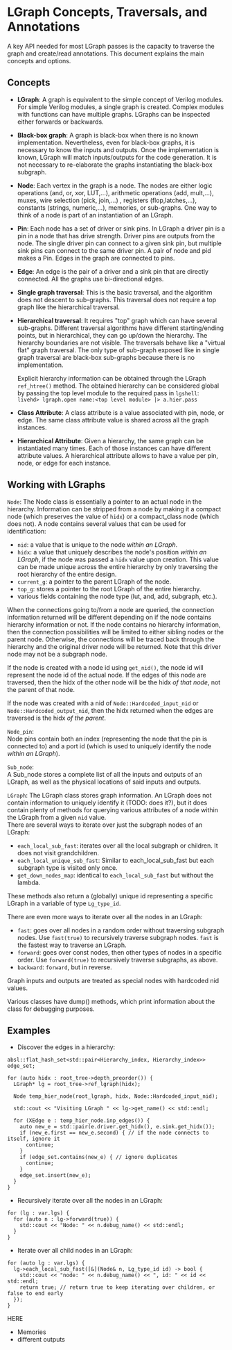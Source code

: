 
# LGraph Concepts, Traversals, and Annotations

A key API needed for most LGraph passes is the capacity to traverse the graph
and create/read annotations. This document explains the main concepts and
options.

## Concepts

* **LGraph**: A graph is equivalent to the simple concept of Verilog modules.
  For simple Verilog modules, a single graph is created. Complex modules with
  functions can have multiple graphs.  LGraphs can be inspected either forwards
  or backwards.

* **Black-box graph**: A graph is black-box when there is no known
  implementation. Nevertheless, even for black-box graphs, it is necessary to
  know the inputs and outputs. Once the implementation is known, LGraph will
  match inputs/outputs for the code generation. It is not necessary to
  re-elaborate the graphs instantiating the black-box subgraph.

* **Node**: Each vertex in the graph is a node. The nodes are either logic
  operations (and, or, xor, LUT,...), arithmetic operations (add, mult,...),
  muxes, wire selection (pick, join,...) , registers (flop,latches,...),
  constants (strings, numeric,...), memories, or sub-graphs.  One way to think of a node is
  part of an instantiation of an LGraph.

* **Pin**: Each node has a set of driver or sink pins. In LGraph a driver pin
  is a pin in a node that has drive strength. Driver pins are outputs from the
  node. The single driver pin can connect to a given sink pin, but multiple sink
  pins can connect to the same driver pin.  A pair of node and pid makes a Pin.
  Edges in the graph are connected to pins.

* **Edge**: An edge is the pair of a driver and a sink pin that are directly connected.
  All the graphs use bi-directional edges.

* **Single graph traversal**: This is the basic traversal, and the algorithm does
  not descent to sub-graphs. This traversal does not require a top graph like
  the hierarchical traversal.

* **Hierarchical traversal**: It requires "top" graph which can have several
  sub-graphs.  Different traversal algorithms have different starting/ending
  points, but in hierarchical, they can go up/down the hierarchy. The hierarchy
  boundaries are not visible. The traversals behave like a "virtual flat" graph
  traversal. The only type of sub-graph exposed like in single graph traversal
  are black-box sub-graphs because there is no implementation.

  Explicit hierarchy information can be obtained through the LGraph `ref_htree()` method.  The obtained hierarchy can be considered global by passing the top level module to the required pass in `lgshell`:  
  `livehd> lgraph.open name:<top level module> |> a.hier.pass`

* **Class Attribute**: A class attribute is a value associated with pin, node,
  or edge. The same class attribute value is shared across all the graph
  instances.

* **Hierarchical Attribute**: Given a hierarchy, the same graph can be
  instantiated many times. Each of those instances can have different attribute
  values. A hierarchical attribute allows to have a value per pin, node, or edge
  for each instance.

## Working with LGraphs

`Node`:
  The Node class is essentially a pointer to an actual node in the hierarchy.  Information can be stripped from a node by making it a compact node (which preserves the value of `hidx`) or a compact_class node (which does not).
  A node contains several values that can be used for identification:
   - `nid`: a value that is unique to the node *within an LGraph*.
   - `hidx`: a value that uniquely describes the node's position *within an LGraph*, if the node was passed a `hidx` value upon creation.  This value can be made unique across the entire hierarchy by only traversing the root hierarchy of the entire design.
   - `current_g`: a pointer to the parent LGraph of the node.
   - `top_g`: stores a pointer to the root LGraph of the entire hierarchy.
   - various fields containing the node type (lut, and, add, subgraph, etc.).  

  When the connections going to/from a node are queried, the connection information returned will be different depending on if the node contains hierarchy information or not.  If the node contains no hierarchy information, then the connection possibilities will be limited to either sibling nodes or the parent node.  Otherwise, the connections will be traced back through the hierarchy and the original driver node will be returned.  Note that this driver node may not be a subgraph node.  
  
  If the node is created with a node id using `get_nid()`, the node id will represent the node id of the actual node.  If the edges of this node are traversed, then the hidx of the other node will be the hidx *of that node*, not the parent of that node.  
  
  If the node was created with a nid of `Node::Hardcoded_input_nid` or `Node::Hardcoded_output_nid`, then the hidx returned when the edges are traversed is the hidx *of the parent*.

`Node_pin`:  
  Node pins contain both an index (representing the node that the pin is connected to) and a port id (which is used to uniquely identify the node *within an LGraph*).

`Sub_node`:  
  A Sub_node stores a complete list of all the inputs and outputs of an LGraph, as well as the physical locations of said inputs and outputs.

`LGraph`:
  The LGraph class stores graph information.  An LGraph does not contain information to uniquely identify it (TODO: does it?), but it does contain plenty of methods for querying various attributes of a node within the LGraph from a given `nid` value.  
  There are several ways to iterate over just the subgraph nodes of an LGraph:
   - `each_local_sub_fast`: iterates over all the local subgraph or children. It does not visit grandchildren.
   - `each_local_unique_sub_fast`: Similar to each_local_sub_fast but each subgraph type is visited only once.
   - `get_down_nodes_map`: identical to `each_local_sub_fast` but without the lambda.  
  
  These methods also return a (globally) unique id representing a specific LGraph in a variable of type `Lg_type_id`.
  
  There are even more ways to iterate over all the nodes in an LGraph:
   - `fast`: goes over all nodes in a random order without traversing subgraph nodes.  Use `fast(true)` to recursively traverse subgraph nodes.  `fast` is the fastest way to traverse an LGraph.
   - `forward`: goes over const nodes, then other types of nodes in a specific order.  Use `forward(true)` to recursively traverse subgraphs, as above.
   - `backward`: `forward`, but in reverse.
  
  Graph inputs and outputs are treated as special nodes with hardcoded nid values.

Various classes have dump() methods, which print information about the class for debugging purposes.

## Examples

 - Discover the edges in a hierarchy:
```
absl::flat_hash_set<std::pair<Hierarchy_index, Hierarchy_index>> edge_set;

for (auto hidx : root_tree->depth_preorder()) {
  LGraph* lg = root_tree->ref_lgraph(hidx);
  
  Node temp_hier_node(root_lgraph, hidx, Node::Hardcoded_input_nid);
  
  std::cout << "Visiting LGraph " << lg->get_name() << std::endl;
  
  for (XEdge e : temp_hier_node.inp_edges()) {
    auto new_e = std::pair(e.driver.get_hidx(), e.sink.get_hidx());
    if (new_e.first == new_e.second) { // if the node connects to itself, ignore it
      continue;
    }
    if (edge_set.contains(new_e) { // ignore duplicates
      continue;
    }
    edge_set.insert(new_e);
  }
}
```

 - Recursively iterate over all the nodes in an LGraph:
 ```
 for (lg : var.lgs) {
   for (auto n : lg->forward(true)) {
     std::cout << "Node: " << n.debug_name() << std::endl;
   }
 }
 ```
 
 - Iterate over all child nodes in an LGraph:
```
for (auto lg : var.lgs) {
  lg->each_local_sub_fast([&](Node& n, Lg_type_id id) -> bool {
    std::cout << "node: " << n.debug_name() << ", id: " << id << std::endl;
    return true; // return true to keep iterating over children, or false to end early
  });
}
```

HERE  
 - Memories
 - different outputs
